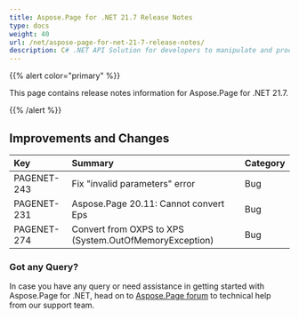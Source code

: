 ```yaml
---
title: Aspose.Page for .NET 21.7 Release Notes
type: docs
weight: 40
url: /net/aspose-page-for-net-21-7-release-notes/
description: C# .NET API Solution for developers to manipulate and process PS, EPS, and XPS files. Release Notes of Aspose.Page API solution for .NET | Release 2021.07
---
```


{{% alert color="primary" %}}

This page contains release notes information for Aspose.Page for .NET 21.7.

{{% /alert %}}
## **Improvements and Changes**

|**Key**|**Summary**|**Category**|
| :- | :- | :- |
|PAGENET-243|Fix "invalid parameters" error|Bug|
|PAGENET-231|Aspose.Page 20.11: Cannot convert Eps|Bug|
|PAGENET-274|Convert from OXPS to XPS (System.OutOfMemoryException)|Bug|

### **Got any Query?**
In case you have any query or need assistance in getting started with Aspose.Page for .NET, head on to [Aspose.Page forum](https://forum.aspose.com/c/page/39) to technical help from our support team.
